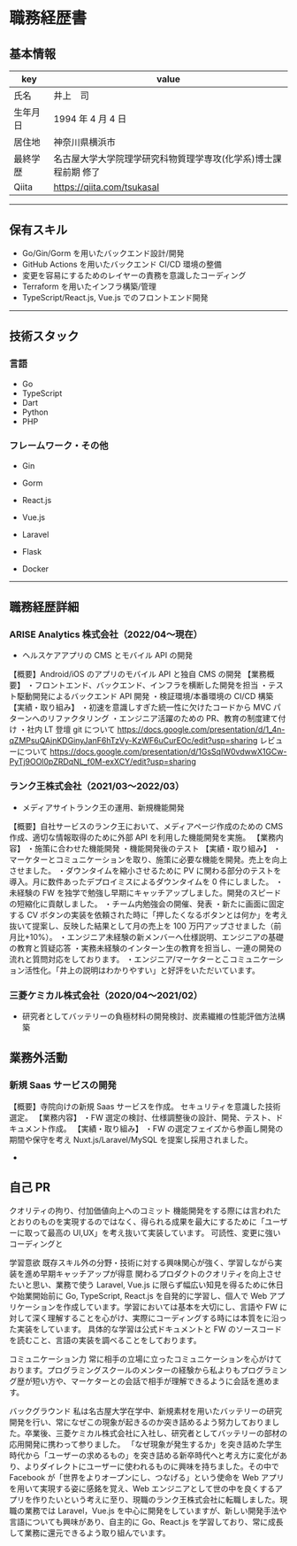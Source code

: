 # 職務経歴書

## 基本情報

| key      | value                                                           |
| -------- | --------------------------------------------------------------- |
| 氏名     | 井上　司                                                        |
| 生年月日 | 1994 年 4 月 4 日                                               |
| 居住地   | 神奈川県横浜市                                                  |
| 最終学歴 | 名古屋大学大学院理学研究科物質理学専攻(化学系)博士課程前期 修了 |
| Qiita    | https://qiita.com/tsukasaI                                      |

---

## 保有スキル

- Go/Gin/Gorm を用いたバックエンド設計/開発
- GitHub Actions を用いたバックエンド CI/CD 環境の整備
- 変更を容易にするためのレイヤーの責務を意識したコーディング
- Terraform を用いたインフラ構築/管理
- TypeScript/React.js, Vue.js でのフロントエンド開発

---

## 技術スタック

### 言語

- Go
- TypeScript
- Dart
- Python
- PHP

### フレームワーク・その他

- Gin
- Gorm
- React.js
- Vue.js
- Laravel
- Flask

- Docker

---

## 職務経歴詳細

### ARISE Analytics 株式会社（2022/04〜現在）

- ヘルスケアアプリの CMS とモバイル API の開発

【概要】Android/iOS のアプリのモバイル API と独自 CMS の開発
【業務概要】
・フロントエンド、バックエンド、インフラを横断した開発を担当
・テスト駆動開発によるバックエンド API 開発
・検証環境/本番環境の CI/CD 構築
【実績・取り組み】
・初速を意識しすぎた統一性に欠けたコードから MVC パターンへのリファクタリング
・エンジニア活躍のための PR、教育の制度建て付け
・社内 LT 登壇
git について https://docs.google.com/presentation/d/1_4n-qZMPsuQAjnKDGinyJanF6hTzVy-KzWF6uCurEOc/edit?usp=sharing
レビューについて https://docs.google.com/presentation/d/1GsSqIW0vdwwX1GCw-PyTj9OOl0pZRDqNL_f0M-exXCY/edit?usp=sharing

### ランク王株式会社（2021/03〜2022/03）

- メディアサイトランク王の運用、新規機能開発

【概要】自社サービスのランク王において、メディアページ作成のための CMS 作成、適切な情報取得のために外部 API を利用した機能開発を実施。
【業務内容】
・施策に合わせた機能開発
・機能開発後のテスト
【実績・取り組み】
・マーケターとコミュニケーションを取り、施策に必要な機能を開発。売上を向上させました。
・ダウンタイムを縮小させるために PV に関わる部分のテストを導入。月に数件あったデプロイミスによるダウンタイムを 0 件にしました。
・未経験の FW を独学で勉強し早期にキャッチアップしました。開発のスピードの短縮化に貢献しました。
・チーム内勉強会の開催、発表
・新たに画面に固定する CV ボタンの実装を依頼された時に「押したくなるボタンとは何か」を考え抜いて提案し、反映した結果として月の売上を 100 万円アップさせました（前月比+10%）。
・エンジニア未経験の新メンバーへ仕様説明、エンジニアの基礎の教育と質疑応答
・実務未経験のインターン生の教育を担当し、一連の開発の流れと質問対応をしております。
・エンジニア/マーケターとこコミュニケーション活性化。「井上の説明はわかりやすい」と好評をいただいています。

### 三菱ケミカル株式会社（2020/04〜2021/02）

- 研究者としてバッテリーの負極材料の開発検討、炭素繊維の性能評価方法構築

## 業務外活動

### 新規 Saas サービスの開発

【概要】寺院向けの新規 Saas サービスを作成。
セキュリティを意識した技術選定。
【業務内容】
・FW 選定の検討、仕様調整後の設計、開発、テスト、ドキュメント作成。
【実績・取り組み】
・FW の選定フェイズから参画し開発の期間や保守を考え Nuxt.js/Laravel/MySQL を提案し採用されました。

-

## 自己 PR

クオリティの拘り、付加価値向上へのコミット
機能開発をする際には言われたとおりのものを実現するのではなく、得られる成果を最大にするために「ユーザーに取って最高の UI,UX」を考え抜いて実装しています。
可読性、変更に強いコーディングと

学習意欲
既存スキル外の分野・技術に対する興味関心が強く、学習しながら実装を進め早期キャッチアップが得意
関わるプロダクトのクオリティを向上させたいと思い、業務で使う Laravel, Vue.js に限らず幅広い知見を得るために休日や始業開始前に Go, TypeScript, React.js を自発的に学習し、個人で Web アプリケーションを作成しています。学習においては基本を大切にし、言語や FW に対して深く理解することを心がけ、実際にコーディングする時には本質をに沿った実装をしています。
具体的な学習は公式ドキュメントと FW のソースコードを読むこと、言語の実装を調べることをしております。

コミュニケーション力
常に相手の立場に立ったコミュニケーションを心がけております。プログラミングスクールのメンターの経験から私よりもプログラミング歴が短い方や、マーケターとの会話で相手が理解できるように会話を進めます。

バックグラウンド
私は名古屋大学在学中、新規素材を用いたバッテリーの研究開発を行い、常になぜこの現象が起きるのか突き詰めるよう努力しておりました。卒業後、三菱ケミカル株式会社に入社し、研究者としてバッテリーの部材の応用開発に携わって参りました。
「なぜ現象が発生するか」を突き詰めた学生時代から「ユーザーの求めるもの」を突き詰める新卒時代へと考え方に変化があり、よりダイレクトにユーザーに使われるものに興味を持ちました。その中で Facebook が「世界をよりオープンにし、つなげる」という使命を Web アプリを用いて実現する姿に感銘を覚え、Web エンジニアとして世の中を良くするアプリを作りたいという考えに至り、現職のランク王株式会社に転職しました。現職の業務では Laravel，Vue.js を中心に開発をしていますが、新しい開発手法や言語についても興味があり、自主的に Go、React.js を学習しており、常に成長して業務に還元できるよう取り組んでいます。
